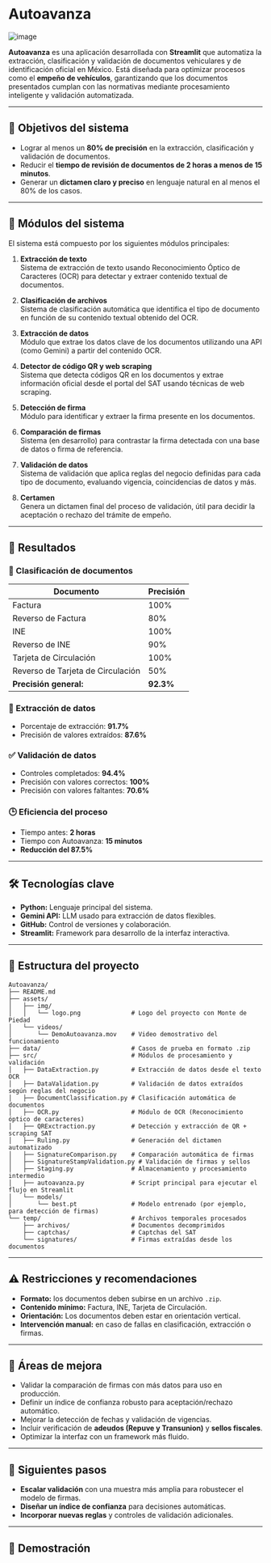 # Autoavanza

![image](https://github.com/user-attachments/assets/fe1b2b95-cbdb-4cea-bc8d-aa180b12f394)

**Autoavanza** es una aplicación desarrollada con **Streamlit** que automatiza la extracción, clasificación y validación de documentos vehiculares y de identificación oficial en México. Está diseñada para optimizar procesos como el **empeño de vehículos**, garantizando que los documentos presentados cumplan con las normativas mediante procesamiento inteligente y validación automatizada.

---

## 🧠 Objetivos del sistema

* Lograr al menos un **80% de precisión** en la extracción, clasificación y validación de documentos.
* Reducir el **tiempo de revisión de documentos de 2 horas a menos de 15 minutos**.
* Generar un **dictamen claro y preciso** en lenguaje natural en al menos el 80% de los casos.

---

## 📌 Módulos del sistema

El sistema está compuesto por los siguientes módulos principales:

1. **Extracción de texto**  
   Sistema de extracción de texto usando Reconocimiento Óptico de Caracteres (OCR) para detectar y extraer contenido textual de documentos.

2. **Clasificación de archivos**  
   Sistema de clasificación automática que identifica el tipo de documento en función de su contenido textual obtenido del OCR.

3. **Extracción de datos**  
   Módulo que extrae los datos clave de los documentos utilizando una API (como Gemini) a partir del contenido OCR.

4. **Detector de código QR y web scraping**  
   Sistema que detecta códigos QR en los documentos y extrae información oficial desde el portal del SAT usando técnicas de web scraping.

5. **Detección de firma**  
   Módulo para identificar y extraer la firma presente en los documentos.

6. **Comparación de firmas**  
   Sistema (en desarrollo) para contrastar la firma detectada con una base de datos o firma de referencia.

7. **Validación de datos**  
   Sistema de validación que aplica reglas del negocio definidas para cada tipo de documento, evaluando vigencia, coincidencias de datos y más.

8. **Certamen**  
   Genera un dictamen final del proceso de validación, útil para decidir la aceptación o rechazo del trámite de empeño.

---

## 🚀 Resultados

### 📄 Clasificación de documentos

| Documento                         | Precisión |
| --------------------------------- | --------- |
| Factura                           | 100%      |
| Reverso de Factura                | 80%       |
| INE                               | 100%      |
| Reverso de INE                    | 90%       |
| Tarjeta de Circulación            | 100%      |
| Reverso de Tarjeta de Circulación | 50%       |
| **Precisión general:**            | **92.3%** |

### 🧾 Extracción de datos

* Porcentaje de extracción: **91.7%**
* Precisión de valores extraídos: **87.6%**

### ✅ Validación de datos

* Controles completados: **94.4%**
* Precisión con valores correctos: **100%**
* Precisión con valores faltantes: **70.6%**

### 🕒 Eficiencia del proceso

* Tiempo antes: **2 horas**
* Tiempo con Autoavanza: **15 minutos**
* **Reducción del 87.5%**

---

## 🛠️ Tecnologías clave

* **Python:** Lenguaje principal del sistema.
* **Gemini API:** LLM usado para extracción de datos flexibles.
* **GitHub:** Control de versiones y colaboración.
* **Streamlit:** Framework para desarrollo de la interfaz interactiva.

---

## 📁 Estructura del proyecto

```plaintext
Autoavanza/
├── README.md
├── assets/
│   ├── img/
│   │   └── logo.png              # Logo del proyecto con Monte de Piedad
│   └── videos/
│       └── DemoAutoavanza.mov    # Video demostrativo del funcionamiento
├── data/                         # Casos de prueba en formato .zip
├── src/                          # Módulos de procesamiento y validación
│   ├── DataExtraction.py         # Extracción de datos desde el texto OCR
│   ├── DataValidation.py         # Validación de datos extraídos según reglas del negocio
│   ├── DocumentClassification.py # Clasificación automática de documentos
│   ├── OCR.py                    # Módulo de OCR (Reconocimiento óptico de caracteres)
│   ├── QRExctraction.py          # Detección y extracción de QR + scraping SAT
│   ├── Ruling.py                 # Generación del dictamen automatizado
│   ├── SignatureComparison.py    # Comparación automática de firmas
│   ├── SignatureStampValidation.py # Validación de firmas y sellos
│   ├── Staging.py                # Almacenamiento y procesamiento intermedio
│   ├── autoavanza.py             # Script principal para ejecutar el flujo en Streamlit
│   └── models/
│       └── best.pt               # Modelo entrenado (por ejemplo, para detección de firmas)
└── temp/                         # Archivos temporales procesados
    ├── archivos/                 # Documentos decomprimidos
    ├── captchas/                 # Captchas del SAT
    └── signatures/               # Firmas extraídas desde los documentos

```

---

## ⚠️ Restricciones y recomendaciones

* **Formato:** los documentos deben subirse en un archivo `.zip`.
* **Contenido mínimo:** Factura, INE, Tarjeta de Circulación.
* **Orientación:** Los documentos deben estar en orientación vertical.
* **Intervención manual:** en caso de fallas en clasificación, extracción o firmas.

---

## 🔄 Áreas de mejora

* Validar la comparación de firmas con más datos para uso en producción.
* Definir un índice de confianza robusto para aceptación/rechazo automático.
* Mejorar la detección de fechas y validación de vigencias.
* Incluir verificación de **adeudos (Repuve y Transunion)** y **sellos fiscales**.
* Optimizar la interfaz con un framework más fluido.

---

## 🔮 Siguientes pasos

* **Escalar validación** con una muestra más amplia para robustecer el modelo de firmas.
* **Diseñar un índice de confianza** para decisiones automáticas.
* **Incorporar nuevas reglas** y controles de validación adicionales.

---

## 🎥 Demostración



